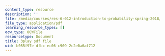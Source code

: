 ```yaml
---
content_type: resource
description: ''
file: /media/courses/res-6-012-introduction-to-probability-spring-2018/b055f97edfbcec06c9092c2e0a6af712_w423ypsUHf0.pdf
file_type: application/pdf
learning_resource_types: []
ocw_type: OCWFile
resourcetype: Document
title: 3play pdf file
uid: b055f97e-dfbc-ec06-c909-2c2e0a6af712
---
```

